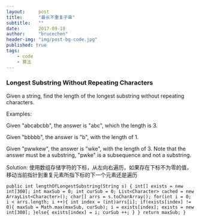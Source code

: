 ```yaml
---
layout:     post
title:      "最长不重复子串"
subtitle:   ""
date:       2017-09-10
author:     "brucechen"
header-img: "img/post-bg-code.jpg"
published: true
tags:
    - code
    - 算法
---
```


### Longest Substring Without Repeating Characters

Given a string, find the length of the longest substring without repeating characters.

Examples:

Given "abcabcbb", the answer is "abc", which the length is 3.

Given "bbbbb", the answer is "b", with the length of 1.

Given "pwwkew", the answer is "wke", with the length of 3. Note that the answer must be a substring, "pwke" is a subsequence and not a substring.

Solution:
使用数组存储字符的下标，从左向右遍历，如果存在下标不为零的值，移动当前指针到重复元素所指下标的下一个元素还是遍历

`public int lengthOfLongestSubstring(String s) {
        int[] exists = new int[300];
        int maxSub = 0;
        int curSub = 0;
        List<Character> cached = new ArrayList<Character>();
        char[] arrs = s.toCharArray();
        for(int i = 0; i < arrs.length; i ++){
            int index = (int)arrs[i];
            if(exists[index] != 0){
                maxSub = Math.max(maxSub, curSub);
                i = exists[index];
                exists = new int[300];
            }else{
                exists[index] = i;
                curSub ++;
            }
        }
        return maxSub;
    }`